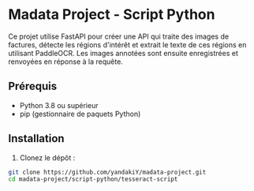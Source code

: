 # Madata Project - Script Python

Ce projet utilise FastAPI pour créer une API qui traite des images de factures, détecte les régions d'intérêt et extrait le texte de ces régions en utilisant PaddleOCR. Les images annotées sont ensuite enregistrées et renvoyées en réponse à la requête.

## Prérequis

- Python 3.8 ou supérieur
- pip (gestionnaire de paquets Python)

## Installation

1. Clonez le dépôt :

```bash
git clone https://github.com/yandakiY/madata-project.git
cd madata-project/script-python/tesseract-script